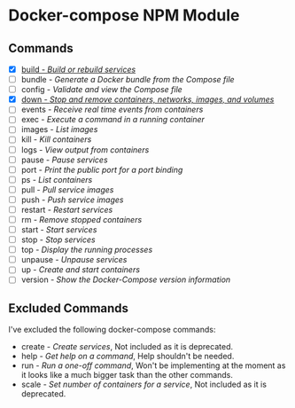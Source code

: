# Docker-compose NPM Module
## Commands
- [x] [build - *Build or rebuild services*](docs/build.md)
- [ ] bundle - *Generate a Docker bundle from the Compose file*
- [ ] config - *Validate and view the Compose file*
- [x] [down - *Stop and remove containers, networks, images, and volumes*](docs/down.md)
- [ ] events - *Receive real time events from containers*
- [ ] exec - *Execute a command in a running container*
- [ ] images - *List images*
- [ ] kill - *Kill containers*
- [ ] logs - *View output from containers*
- [ ] pause - *Pause services*
- [ ] port - *Print the public port for a port binding*
- [ ] ps - *List containers*
- [ ] pull - *Pull service images*
- [ ] push - *Push service images*
- [ ] restart - *Restart services*
- [ ] rm - *Remove stopped containers*
- [ ] start - *Start services*
- [ ] stop - *Stop services*
- [ ] top - *Display the running processes*
- [ ] unpause - *Unpause services*
- [ ] up - *Create and start containers*
- [ ] version - *Show the Docker-Compose version information*

## Excluded Commands
I've excluded the following docker-compose commands:
+ create - *Create services*, Not included as it is deprecated.
+ help - *Get help on a command*, Help shouldn't be needed.
+ run - *Run a one-off command*, Won't be implementing at the moment as it looks like a much bigger task than the other commands.
+ scale - *Set number of containers for a service*, Not included as it is deprecated.
